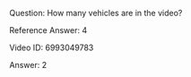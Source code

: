 Question: How many vehicles are in the video?

Reference Answer: 4

Video ID: 6993049783

Answer: 2


